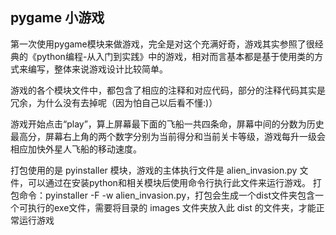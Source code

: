 ## pygame 小游戏

第一次使用pygame模块来做游戏，完全是对这个充满好奇，游戏其实参照了很经典的《python编程-从入门到实践》中的游戏，相对而言基本都是基于使用类的方式来编写，整体来说游戏设计比较简单。

游戏的各个模块文件中，都包含了相应的注释和对应代码，部分的注释代码其实是冗余，为什么没有去掉呢（因为怕自己以后看不懂:)）

游戏开始点击“play”，算上屏幕最下面的飞船一共四条命，屏幕中间的分数为历史最高分，屏幕右上角的两个数字分别为当前得分和当前关卡等级，游戏每升一级会相应加快外星人飞船的移动速度。


打包使用的是 pyinstaller 模块，游戏的主体执行文件是 alien_invasion.py 文件，可以通过在安装python和相关模块后使用命令行执行此文件来运行游戏。
打包命令：pyinstaller -F -w alien_invasion.py，打包会生成一个dist文件夹包含一个可执行的exe文件，需要将目录的 images 文件夹放入此 dist 的文件夹，才能正常运行游戏
